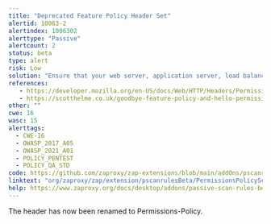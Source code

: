 ```yaml
---
title: "Deprecated Feature Policy Header Set"
alertid: 10063-2
alertindex: 1006302
alerttype: "Passive"
alertcount: 2
status: beta
type: alert
risk: Low
solution: "Ensure that your web server, application server, load balancer, etc. is configured to set the Permissions-Policy header instead of the Feature-Policy header."
references:
   - https://developer.mozilla.org/en-US/docs/Web/HTTP/Headers/Permissions-Policy
   - https://scotthelme.co.uk/goodbye-feature-policy-and-hello-permissions-policy/
other: ""
cwe: 16
wasc: 15
alerttags: 
  - CWE-16
  - OWASP_2017_A05
  - OWASP_2021_A01
  - POLICY_PENTEST
  - POLICY_QA_STD
code: https://github.com/zaproxy/zap-extensions/blob/main/addOns/pscanrulesBeta/src/main/java/org/zaproxy/zap/extension/pscanrulesBeta/PermissionsPolicyScanRule.java
linktext: "org/zaproxy/zap/extension/pscanrulesBeta/PermissionsPolicyScanRule.java"
help: https://www.zaproxy.org/docs/desktop/addons/passive-scan-rules-beta/#id-10063
---
```

The header has now been renamed to Permissions-Policy.
